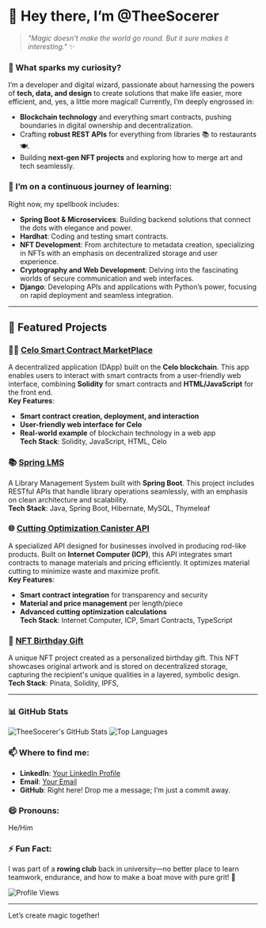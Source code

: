 # 👋 Hey there, I’m **@TheeSocerer**

> _"Magic doesn't make the world go round. But it sure makes it interesting."_ ✨

### 👀 What sparks my curiosity?
I’m a developer and digital wizard, passionate about harnessing the powers of **tech, data, and design** to create solutions that make life easier, more efficient, and, yes, a little more magical! Currently, I’m deeply engrossed in:
- **Blockchain technology** and everything smart contracts, pushing boundaries in digital ownership and decentralization.
- Crafting **robust REST APIs** for everything from libraries 📚 to restaurants 🍽️.
- Building **next-gen NFT projects** and exploring how to merge art and tech seamlessly.

### 🌱 I’m on a continuous journey of learning:
Right now, my spellbook includes:
- **Spring Boot & Microservices**: Building backend solutions that connect the dots with elegance and power.
- **Hardhat**: Coding and testing smart contracts.
- **NFT Development**: From architecture to metadata creation, specializing in NFTs with an emphasis on decentralized storage and user experience.
- **Cryptography and Web Development**: Delving into the fascinating worlds of secure communication and web interfaces.
- **Django**: Developing APIs and applications with Python’s power, focusing on rapid deployment and seamless integration.

---

## 🌟 Featured Projects

### 🧑‍💻 [Celo Smart Contract MarketPlace](https://github.com/TheeSocerer/celo_smart_contract_marketplace)
A decentralized application (DApp) built on the **Celo blockchain**. This app enables users to interact with smart contracts from a user-friendly web interface, combining **Solidity** for smart contracts and **HTML/JavaScript** for the front end.  
**Key Features**:
- **Smart contract creation, deployment, and interaction**
- **User-friendly web interface for Celo**
- **Real-world example** of blockchain technology in a web app  
**Tech Stack**: Solidity, JavaScript, HTML, Celo

### 📚 [Spring LMS](https://github.com/TheeSocerer/Spring_LMS)
A Library Management System built with **Spring Boot**. This project includes RESTful APIs that handle library operations seamlessly, with an emphasis on clean architecture and scalability.  
**Tech Stack**: Java, Spring Boot, Hibernate, MySQL, Thymeleaf

### 🌐 [Cutting Optimization Canister API](https://github.com/TheeSocerer/CuttingOptimizationAPI)
A specialized API designed for businesses involved in producing rod-like products. Built on **Internet Computer (ICP)**, this API integrates smart contracts to manage materials and pricing efficiently. It optimizes material cutting to minimize waste and maximize profit.  
**Key Features**:
- **Smart contract integration** for transparency and security
- **Material and price management** per length/piece
- **Advanced cutting optimization calculations**  
**Tech Stack**: Internet Computer, ICP, Smart Contracts, TypeScript

### 🎨 [NFT Birthday Gift](#)
A unique NFT project created as a personalized birthday gift. This NFT showcases original artwork and is stored on decentralized storage, capturing the recipient's unique qualities in a layered, symbolic design.  
**Tech Stack**: Pinata, Solidity, IPFS,

---

### 📊 GitHub Stats

![TheeSocerer's GitHub Stats](https://github-readme-stats.vercel.app/api?username=TheeSocerer&show_icons=true&theme=radical)
![Top Languages](https://github-readme-stats.vercel.app/api/top-langs/?username=TheeSocerer&layout=compact&theme=radical)


### 📫 Where to find me:
- **LinkedIn**: [Your LinkedIn Profile](www.linkedin.com/in/tshepo-shi)
- **Email**: [Your Email](mailto:shiburitshepo04@gmail.com)
- **GitHub**: Right here! Drop me a message; I’m just a commit away.

### 😄 Pronouns:
He/Him

### ⚡ Fun Fact:
I was part of a **rowing club** back in university—no better place to learn teamwork, endurance, and how to make a boat move with pure grit! 🚣

![Profile Views](https://komarev.com/ghpvc/?username=TheeSocerer&color=brightgreen)

---

Let’s create magic together!
